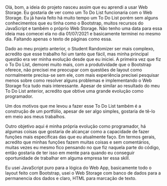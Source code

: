 Olá, bom, a ideia do projeto nasceu assim que eu aprendi a usar Web Storage. Eu gostaria de ver como um To Do List funcionaria com o Web Storage. Eu já havia feito há muito tempo um To Do List porém sem alguns conhecimentos que eu tinha como o Bootstrap, muitos recursos do JavaScript e também o próprio Web Storage. Não tenho uma data para essa ideia mas comecei ela no dia 01/07/2021 e basicamente terminei no mesmo dia. Faltando apenas o texto de páginas como essa.

Dado ao meu projeto anterior, o Student Randomizer ser mais complexo, acredito que esse trabalho foi um tanto que fácil, mas minha principal questão era ver minha evolução desde que eu iniciei. A primeira vez que fiz o To Do List, demorei muito mais, com a produtividade que o Bootstrap oferece, não precisei me preocupar com questões de layout como normalmente precisa-se sem ele, com mais experiência precisei pesquisar menos sobre como resolver alguns problemas e implementando o Web Storage fica tudo mais interessante. Apesar de similar ao resultado do meu To Do List anterior, acredito que obtive uma grande evolução como programador. </p>

Um dos motivos que me levou a fazer esse To Do List também é a construção de um portfólio, apesar de ser algo simples, gostaria de tê-lo em meio aos meus trabalhos. 

Outro objetivo aqui é minha própria evolução como programador, há algumas coisas que gostaria de alcançar como a capacidade de fazer funções mais especificas das que eu atualmente faço. Em termos gerais, acredito que minhas funções fazem muitas coisas e sem comentários, muitas vezes eu mesmo fico pensando no que fiz naquela parte do código, então gostaria de ter isso em mente para quando eu conseguir oportunidade de trabalhar em alguma empresa ter essa skill.

Eu usei JavaScript puro para a lógica do Web App, basicamente todo o layout feito com Bootstrap,  usei o Web Storage com banco de dados para a permanencia dos dados e claro, HTML para marcação de texto. 
